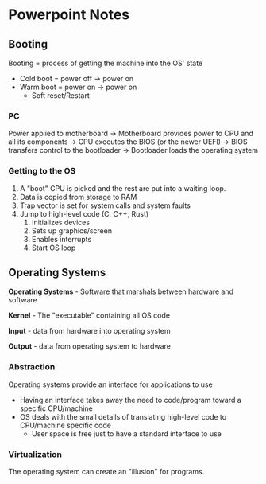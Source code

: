 # Powerpoint Notes

## Booting

Booting = process of getting the machine into the OS' state
- Cold boot = power off -> power on
- Warm boot = power on -> power on
  - Soft reset/Restart

### PC

Power applied to motherboard -> Motherboard provides power to CPU and all its components -> CPU executes the BIOS (or the newer UEFI) -> BIOS transfers control to the bootloader -> Bootloader loads the operating system 

### Getting to the OS

1) A "boot" CPU is picked and the rest are put into a waiting loop.
2) Data is copied from storage to RAM
3) Trap vector is set for system calls and system faults
4) Jump to high-level code (C, C++, Rust)
   1) Initializes devices
   2) Sets up graphics/screen
   3) Enables interrupts
   4) Start OS loop



## Operating Systems

**Operating Systems** - Software that marshals between hardware and software

**Kernel** - The "executable" containing all OS code

**Input** - data from hardware into operating system

**Output** - data from operating system to hardware

### Abstraction

Operating systems provide an interface for applications to use
- Having an interface takes away the need to code/program toward a specific CPU/machine
- OS deals with the small details of translating high-level code to CPU/machine specific code
    - User space is free just to have a standard interface to use

### Virtualization

The operating system can create an "illusion" for programs. 

